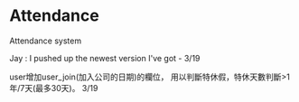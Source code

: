 Attendance
==========

Attendance system

Jay : I pushed up the newest version I've got - 3/19

user增加user_join(加入公司的日期)的欄位， 用以判斷特休假，特休天數判斷>1年/7天(最多30天)。 3/19
